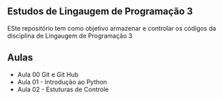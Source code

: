 ## Estudos de Lingaugem de Programação 3
ESte repositório tem como objetivo armazenar e controlar os códigos  da disciplina de Lingaugem de Programação 3

## Aulas
- Aula 00 Git e Git Hub
- Aula 01 - Introdução ao Python
- Aula 02 - Estuturas de Controle